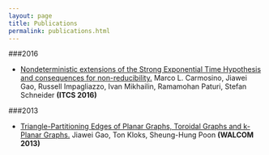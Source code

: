 ```yaml
---
layout: page
title: Publications
permalink: publications.html
---
```


###2016
- [Nondeterministic extensions of the Strong Exponential Time Hypothesis and consequences for non-reducibility.](http://eccc.hpi-web.de/report/2015/148/) Marco L. Carmosino, Jiawei Gao, Russell Impagliazzo, Ivan Mikhailin, Ramamohan Paturi, Stefan Schneider **(ITCS 2016)**

###2013
- [Triangle-Partitioning Edges of Planar Graphs, Toroidal Graphs and k-Planar Graphs.](http://vixra.org/abs/1209.0051) Jiawei Gao, Ton Kloks, Sheung-Hung Poon **(WALCOM 2013)**
